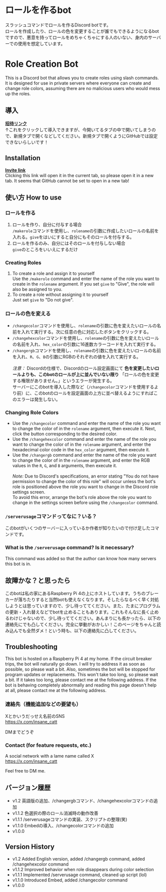# ロールを作るbot
スラッシュコマンドでロールを作るDiscord botです。<br>
ロールを作成したり、ロールの色を変更することが誰でもできるようになるbotですので、悪意を持ってロールをめちゃくちゃにする人のいない、身内のサーバーでの使用を想定しています。

# Role Creation Bot
This is a Discord bot that allows you to create roles using slash commands.<br>
It is designed for use in private servers where everyone can create and change role colors, assuming there are no malicious users who would mess up the roles.

## 導入
**[招待リンク](https://discord.com/oauth2/authorize?client_id=1230900199698726975)** <br>
↑これをクリックして導入できますが、今開いてるタブの中で開いてしまうので、新規タブで開くなどしてください。新規タブで開くようにGitHubでは設定できないらしいです！

## Installation
**[Invite link](https://discord.com/oauth2/authorize?client_id=1344138056487145613)** <br>
Clicking this link will open it in the current tab, so please open it in a new tab. It seems that GitHub cannot be set to open in a new tab!

## 使い方 How to use
### ロールを作る
1. ロールを作り、自分に付与する場合<br>
`/makerole`コマンドを使用し、`rolename`の引数に作成したいロールの名前を入れる。`give`をはいにすると自分にもそのロールを付与する。
1. ロールを作るのみ、自分にはそのロールを付与しない場合<br>
`give`のところをいいえにするだけ

### Creating Roles
1. To create a role and assign it to yourself<br>
Use the `/makerole` command and enter the name of the role you want to create in the `rolename` argument. If you set `give` to "Give", the role will also be assigned to you.
1. To create a role without assigning it to yourself<br>
Just set `give` to "Do not give".

### ロールの色を変える
- `/changecolor`コマンドを使用し、`rolename`の引数に色を変えたいロールの名前を入れて実行する。次に任意の色に対応したボタンをクリックする。
- `/changehexcolor`コマンドを使用し、`rolename`の引数に色を変えたいロールの名前を入れ、`hex_color`の引数に16進数カラーコードを入れて実行する。
- `/changergb`コマンドを使用し、`rolename`の引数に色を変えたいロールの名前を入れ、`R`、`G`、`B`の引数にRGBのそれぞれの値を入れて実行する。
<br><br>
*注意：* Discordの仕様で、Discordのロール設定画面にて **色を変更したいロールよりも、このbotのロールが上に並んでいない限り** 「ロールの色を変更する権限がありません。」というエラーが発生する。<br>
サーバーにこのbotを導入した際など（`/changecolor`コマンドを使用するより前）に、このbotのロールを設定画面の上方に並べ替えるようにすればこのエラーは発生しない。

### Changing Role Colors
- Use the `/changecolor` command and enter the name of the role you want to change the color of in the `rolename` argument, then execute it. Next, click the button corresponding to the desired color.
- Use the `/changehexcolor` command and enter the name of the role you want to change the color of in the `rolename` argument, and enter the hexadecimal color code in the `hex_color` argument, then execute it.
- Use the `/changergb` command and enter the name of the role you want to change the color of in the `rolename` argument, and enter the RGB values in the `R`, `G`, and `B` arguments, then execute it.
<br><br>
*Note:* Due to Discord's specifications, an error stating "You do not have permission to change the color of this role" will occur unless the bot's role is positioned above the role you want to change in the Discord role settings screen.<br>
To avoid this error, arrange the bot's role above the role you want to change in the settings screen before using the `/changecolor` command.

### `/serverusage`コマンドってなに？いる？
このbotがいくつのサーバーに入っているか作者が知りたいので付け足したコマンドです。

### What is the `/serverusage` command? Is it necessary?
This command was added so that the author can know how many servers this bot is in.

## 故障かな？と思ったら
このbotは私の家にあるRaspberry Pi 4の上にホストしています。うちのブレーカーが落ちたりすると当然botも使えなくなります。そしたらなるべく早く対処しようとは思っていますので、少し待っててください。また、たまにプログラムの更新・入れ替えなどでbotを止めることもあります。これもそんなに長く止めるわけじゃないので、少し待っててください。あんまりにも長かったら、以下の連絡先にでも凸してください。完全に挙動がおかしい！このページをちゃんと読み込んでも全然ダメ！という時も、以下の連絡先に凸してください。

## Troubleshooting
This bot is hosted on a Raspberry Pi 4 at my home. If the circuit breaker trips, the bot will naturally go down. I will try to address it as soon as possible, so please wait a bit. Also, sometimes the bot will be stopped for program updates or replacements. This won't take too long, so please wait a bit. If it takes too long, please contact me at the following address. If the bot is behaving completely abnormally and reading this page doesn't help at all, please contact me at the following address.

### 連絡先（機能追加などの要望も）
Xとかいうだっせえ名前のSNS<br>
https://x.com/insane_catt

DMまでどうぞ

### Contact (for feature requests, etc.)
A social network with a lame name called X<br>
https://x.com/insane_catt

Feel free to DM me.

## バージョン履歴
- v1.2 英語版の追加、/changergbコマンド、/changehexcolorコマンドの追加
- v1.1.2 色選択の際のロール消滅時の動作改善
- v1.1.1 /serverusageコマンドの実装、スクリプトの整理(笑)
- v1.1.0 Embedの導入、/changecolorコマンドの追加
- v1.0.0

## Version History
- v1.2 Added English version, added /changergb command, added /changehexcolor command
- v1.1.2 Improved behavior when role disappears during color selection
- v1.1.1 Implemented /serverusage command, cleaned up script (lol)
- v1.1.0 Introduced Embed, added /changecolor command
- v1.0.0
